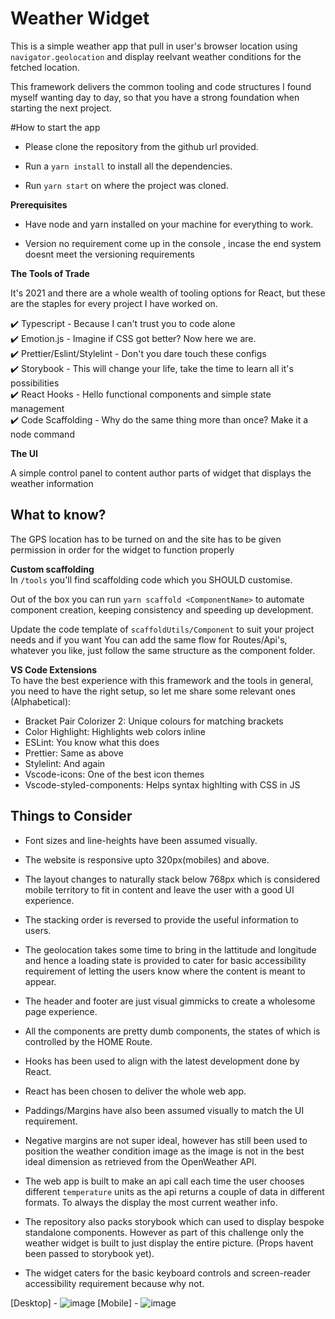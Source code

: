 # Weather Widget
This is a simple weather app that pull in user's browser location using `navigator.geolocation` and display reelvant weather conditions for the 
fetched location.

This framework delivers the common tooling and code structures I found myself wanting day to day, so that you have a strong foundation when starting the next project.

#How to start the app

- Please clone the repository from the github url provided.

- Run a `yarn install` to install all the dependencies.

- Run `yarn start` on where the project was cloned.

**Prerequisites**

- Have node and yarn installed on your machine for everything to work.

- Version no requirement come up in the console , incase the end system doesnt meet the versioning requirements





**The Tools of Trade**  

It's 2021 and there are a whole wealth of tooling options for React, but these are the staples for every project I have worked on.  
  
✔️ Typescript - Because I can't trust you to code alone  
✔️ Emotion.js - Imagine if CSS got better? Now here we are.  
✔️ Prettier/Eslint/Stylelint - Don't you dare touch these configs  
✔️ Storybook - This will change your life, take the time to learn all it's possibilities  
✔️ React Hooks - Hello functional components and simple state management  
✔️ Code Scaffolding - Why do the same thing more than once? Make it a node command  

**The UI**  

A simple control panel to content author parts of widget that displays the weather information

## What to know?  
The GPS location has to be turned on and the site has to be given permission in order for the widget to function properly

**Custom scaffolding**  
In `/tools` you'll find scaffolding code which you SHOULD customise.

Out of the box you can run `yarn scaffold <ComponentName>` to automate component creation, keeping consistency and speeding up development.

Update the code template of `scaffoldUtils/Component` to suit your project needs and if you want You can add the same flow for Routes/Api's, whatever you like, just follow the same structure as the component folder.

**VS Code Extensions**  
To have the best experience with this framework and the tools in general, you need to have the right setup, so let me share some relevant ones (Alphabetical):

- Bracket Pair Colorizer 2: Unique colours for matching brackets
- Color Highlight: Highlights web colors inline
- ESLint: You know what this does
- Prettier: Same as above
- Stylelint: And again
- Vscode-icons: One of the best icon themes
- Vscode-styled-components: Helps syntax highlting with CSS in JS

## Things to Consider 

- Font sizes and line-heights have been assumed visually.

- The website is responsive upto 320px(mobiles) and above.

- The layout changes to naturally stack below 768px which is considered mobile territory to fit in content and leave the user with a good UI experience.

- The stacking order is reversed to provide the useful information to users.

- The geolocation takes some time to bring in the lattitude and longitude and hence a loading state is provided to cater for basic accessibility requirement of letting the users know where the content is meant to appear.

- The header and footer are just visual gimmicks to create a wholesome page experience.

- All the components are pretty dumb components, the states of which is controlled by the HOME Route.

- Hooks has been used to align with the latest development done by React.

- React has been chosen to deliver the whole web app.

- Paddings/Margins have also been assumed visually to match the UI requirement.

- Negative margins are not super ideal, however has still been used to position the weather condition image
as the image is not in the best ideal dimension as retrieved from the OpenWeather API.

- The web app is built to make an api call each time the user chooses different `temperature` units as the api returns a couple of data in different formats.
To always the display the most current weather info.

- The repository also packs storybook which can used to display bespoke standalone components.
However as part of this challenge only the weather widget is built to just display the entire picture.
  (Props havent been passed to storybook yet).
  
- The widget caters for the basic keyboard controls and screen-reader accessibility requirement because why not.

[Desktop] - ![image](https://user-images.githubusercontent.com/86753021/124115655-698f5600-dab1-11eb-9e32-bc5b295829a5.png)
[Mobile] - ![image](https://user-images.githubusercontent.com/86753021/124115835-9a6f8b00-dab1-11eb-94c0-b8dbb8cc29c1.png)



